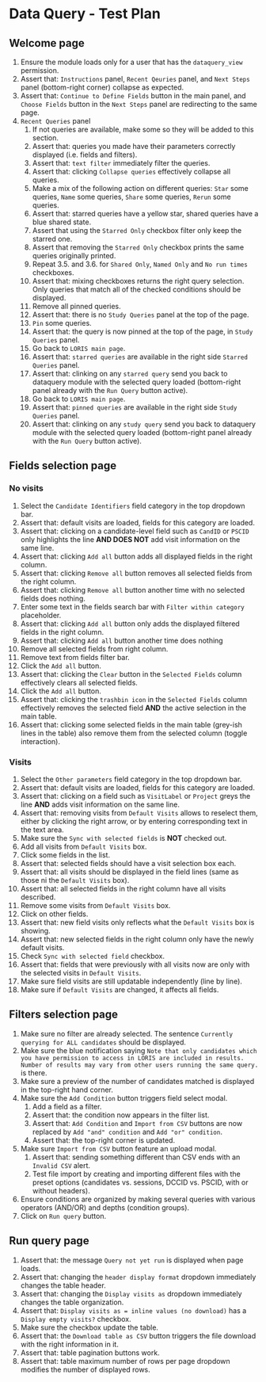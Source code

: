 # Data Query - Test Plan

## Welcome page

1. Ensure the module loads only for a user that has the `dataquery_view` permission.
2. Assert that: `Instructions` panel, `Recent Qeuries` panel, and `Next Steps` panel (bottom-right corner) collapse as expected.
3. Assert that: `Continue to Define Fields` button in the main panel, and `Choose Fields` button in the `Next Steps` panel are redirecting to the same page.
4. `Recent Queries` panel
   1. If not queries are available, make some so they will be added to this section.
   2. Assert that: queries you made have their parameters correctly displayed (i.e. fields and filters).
   3. Assert that: `text filter` immediately filter the queries.
   4. Assert that: clicking `Collapse queries` effectively collapse all queries.
   5. Make a mix of the following action on different queries: `Star` some queries, `Name` some queries, `Share` some queries, `Rerun` some queries.
   6. Assert that: starred queries have a yellow star, shared queries have a blue shared state.
   7. Assert that using the `Starred Only` checkbox filter only keep the starred one.
   8. Assert that removing the `Starred Only` checkbox prints the same queries originally printed.
   9. Repeat 3.5. and 3.6. for `Shared Only`, `Named Only` and `No run times` checkboxes.
   10. Assert that: mixing checkboxes returns the right query selection. Only queries that match all of the checked conditions should be displayed.
   11. Remove all pinned queries.
   12. Assert that: there is no `Study Queries` panel at the top of the page.
   13. `Pin` some queries.
   14. Assert that: the query is now pinned at the top of the page, in `Study Queries` panel.
   15. Go back to `LORIS main page`.
   16. Assert that: `starred queries` are available in the right side `Starred Queries` panel.
   17. Assert that: clinking on any `starred query` send you back to dataquery module with the selected query loaded (bottom-right panel already with the `Run Query` button active).
   18. Go back to `LORIS main page`.
   19. Assert that: `pinned queries` are available in the right side `Study Queries` panel.
   20. Assert that: clinking on any `study query` send you back to dataquery module with the selected query loaded (bottom-right panel already with the `Run Query` button active).

## Fields selection page

### No visits

1. Select the `Candidate Identifiers` field category in the top dropdown bar.
2. Assert that: default visits are loaded, fields for this category are loaded.
3. Assert that: clicking on a candidate-level field such as `CandID` or `PSCID` only highlights the line **AND DOES NOT** add visit information on the same line.
4. Assert that: clicking `Add all` button adds all displayed fields in the right column.
5. Assert that: clicking `Remove all` button removes all selected fields from the right column.
6. Assert that: clicking `Remove all` button another time with no selected fields does nothing.
7. Enter some text in the fields search bar with `Filter within category` placeholder.
8. Assert that: clicking `Add all` button only adds the displayed filtered fields in the right column.
9. Assert that: clicking `Add all` button another time does nothing
10. Remove all selected fields from right column.
11. Remove text from fields filter bar.
12. Click the `Add all` button.
13. Assert that: clicking the `Clear` button in the `Selected Fields` column effectively clears all selected fields.
14. Click the `Add all` button.
15. Assert that: clicking the `trashbin icon` in the `Selected Fields` column effectively removes the selected field **AND** the active selection in the main table.
16. Assert that: clicking some selected fields in the main table (grey-ish lines in the table) also remove them from the selected column (toggle interaction).

### Visits

1. Select the `Other parameters` field category in the top dropdown bar.
2. Assert that: default visits are loaded, fields for this category are loaded.
3. Assert that: clicking on a field such as `VisitLabel` or `Project` greys the line **AND** adds visit information on the same line.
4. Assert that: removing visits from `Default Visits` allows to reselect them, either by clicking the right arrow, or by entering corresponding text in the text area.
5. Make sure the `Sync with selected fields` is **NOT** checked out.
6. Add all visits from `Default Visits` box.
7. Click some fields in the list.
8. Assert that: selected fields should have a visit selection box each.
9. Assert that: all visits should be displayed in the field lines (same as those ni the `Default Visits` box).
10. Assert that: all selected fields in the right column have all visits described.
11. Remove some visits from `Default Visits` box.
12. Click on other fields.
13. Assert that: new field visits only reflects what the `Default Visits` box is showing.
14. Assert that: new selected fields in the right column only have the newly default visits.
15. Check `Sync with selected field` checkbox.
16. Assert that: fields that were previously with all visits now are only with the selected visits in `Default Visits`.
17. Make sure field visits are still updatable independently (line by line).
18. Make sure if `Default Visits` are changed, it affects all fields.


## Filters selection page

1. Make sure no filter are already selected. The sentence `Currently querying for ALL candidates` should be displayed.
2. Make sure the blue notification saying `Note that only candidates which you have permission to access in LORIS are included in results. Number of results may vary from other users running the same query.` is there.
3. Make sure a preview of the number of candidates matched is displayed in the top-right hand corner.
4. Make sure the `Add Condition` button triggers field select modal.
   1. Add a field as a filter.
   2. Assert that: the condition now appears in the filter list.
   3. Assert that: `Add Condition` and `Import from CSV` buttons are now replaced by `Add "and" condition` and `Add "or" condition`.
   4. Assert that: the top-right corner is updated.
5. Make sure `Import from CSV` button feature an upload modal.
   1. Assert that: sending something different than CSV ends with an `Invalid CSV` alert.
   2. Test file import by creating and importing different files with the preset options (candidates vs. sessions, DCCID vs. PSCID, with or without headers).
6. Ensure conditions are organized by making several queries with various operators (AND/OR) and depths (condition groups).
7. Click on `Run query` button.


## Run query page

1. Assert that: the message `Query not yet run` is displayed when page loads.
2. Assert that: changing the `header display format` dropdown immediately changes the table header.
3. Assert that: changing the `Display visits as` dropdown immediately changes the table organization.
4. Assert that: `Display visits as = inline values (no download)` has a `Display empty visits?` checkbox.
5. Make sure the checkbox update the table.
6. Assert that: the `Download table as CSV` button triggers the file download with the right information in it.
7. Assert that: table pagination buttons work.
8. Assert that: table maximum number of rows per page dropdown modifies the number of displayed rows.

